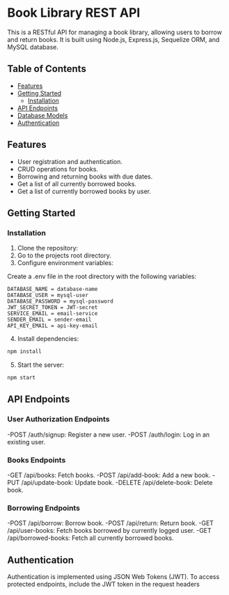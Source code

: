 # Book Library REST API

This is a RESTful API for managing a book library, allowing users to borrow and return books. It is built using Node.js, Express.js, Sequelize ORM, and MySQL database.

## Table of Contents

- [Features](#features)
- [Getting Started](#getting-started)
  <!-- - [Prerequisites](#prerequisites) -->
  - [Installation](#installation)
- [API Endpoints](#api-endpoints)
- [Database Models](#database-models)
- [Authentication](#authentication)

## Features

- User registration and authentication.
- CRUD operations for books.
- Borrowing and returning books with due dates.
- Get a list of all currently borrowed books.
- Get a list of currently borrowed books by user.

## Getting Started

<!-- ### Prerequisites

Before you begin, ensure you have met the following requirements:

- Node.js and npm installed.
- MySQL database server installed and running.
- ... -->

### Installation

1. Clone the repository:
2. Go to the projects root directory.
3. Configure environment variables:

Create a .env file in the root directory with the following variables:

```env
DATABASE_NAME = database-name
DATABASE_USER = mysql-user
DATABASE_PASSWORD = mysql-password
JWT_SECRET_TOKEN = JWT-secret
SERVICE_EMAIL = email-service
SENDER_EMAIL = sender-email
API_KEY_EMAIL = api-key-email
```

4. Install dependencies:

```javascript
npm install
```

5. Start the server:

```javascript
npm start
```

## API Endpoints

### User Authorization Endpoints

-POST /auth/signup: Register a new user.
-POST /auth/login: Log in an existing user.

### Books Endpoints

-GET /api/books: Fetch books.
-POST /api/add-book: Add a new book.
-PUT /api/update-book: Update book.
-DELETE /api/delete-book: Delete book.

### Borrowing Endpoints

-POST /api/borrow: Borrow book.
-POST /api/return: Return book.
-GET /api/user-books: Fetch books borrowed by currently logged user.
-GET /api/borrowed-books: Fetch all currently borrowed books.

## Authentication

Authentication is implemented using JSON Web Tokens (JWT). To access protected endpoints, include the JWT token in the request headers
